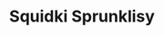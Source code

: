---
slug: squidki-sprunklisy
title: Squidki Sprunklisy
description: "Squidki Sprunklisy is an exciting online game. Play for free directly in your browser!"
icon: /images/new_mods/Sprunki Sprunklisy.png
url: https://wowtbc.net/sprunkin/sprunki-sprunklisy/index.html
previewImage: /images/new_mods/Sprunki Sprunklisy.png
type: new mods

# SEO配置
seo:
  title: "Squidki Sprunklisy - Play Free Online Game | Fun Browser Games"
  description: "Squidki Sprunklisy - Play this fun online game for free in your browser. No download required!"
  ogImage: "/images/new_mods/Sprunki Sprunklisy.png"
  keywords: "squidki-sprunklisy, online game, browser game, free game, new mods game, play online"

videoUrls:
  - https://www.youtube.com/embed/example1
  - https://www.youtube.com/embed/example2

whyPlay:
  title: "Why Play Squidki Sprunklisy?"
  items:
    - "Immersive Gameplay: Squidki Sprunklisy offers an engaging and immersive gaming experience that will keep you entertained for hours"
    - "Challenging Levels: Test your skills with increasingly difficult challenges and obstacles"
    - "Beautiful Graphics: Enjoy stunning visuals and smooth animations that bring the game world to life"
    - "Regular Updates: New content and features are added regularly to keep the game fresh and exciting"
    - "Free to Play: Experience all the fun without spending a penny"
    - "Community Features: Connect with other players, share strategies, and compete for high scores"
    - "Cross-Platform: Play on any device with a web browser, no downloads required"

features:
  title: "Key Features of Squidki Sprunklisy"
  image: "/images/new_mods/Sprunki Sprunklisy.png"
  items:
    - "Intuitive Controls: Easy to learn controls make Squidki Sprunklisy accessible for players of all skill levels"
    - "Multiple Game Modes: Enjoy various gameplay options that provide different challenges and experiences"
    - "Character Customization: Personalize your gaming experience with unique characters and items"
    - "Achievement System: Complete special tasks to earn rewards and recognition"
    - "Leaderboards: Compete with players worldwide and see who can achieve the highest scores"

characteristics:
  title: "Game Characteristics"
  image: "/images/new_mods/Sprunki Sprunklisy.png"
  items:
    - "Genre: New mods game with elements of strategy and skill"
    - "Difficulty: Suitable for both casual gamers and those seeking a challenge"
    - "Play Time: Quick sessions or extended gameplay, depending on your preference"
    - "Art Style: Vibrant and engaging visuals that enhance the gaming experience"
    - "Sound Design: Immersive audio that complements the gameplay perfectly"

info: "Squidki Sprunklisy is an exciting online game that offers players a unique and engaging gaming experience. With its intuitive controls, stunning visuals, and challenging gameplay, Squidki Sprunklisy provides hours of entertainment for players of all ages and skill levels. Whether you're looking for a quick gaming session during a break or an extended play session, Squidki Sprunklisy delivers an immersive experience that will keep you coming back for more. The game features multiple levels of increasing difficulty, ensuring that players are constantly challenged as they progress. With regular updates adding new content and features, Squidki Sprunklisy remains fresh and exciting, providing endless entertainment options for its growing community of players."

howToPlayIntro: "Welcome to Squidki Sprunklisy! This guide will walk you through the basics and help you master the game. Whether you're a beginner or looking to improve your skills, these tips and instructions will enhance your gaming experience."

howToPlaySteps:
  - title: "Getting Started"
    description: "Begin your Squidki Sprunklisy adventure by familiarizing yourself with the controls. Use your keyboard or mouse to navigate through the game interface. The tutorial will guide you through the basic mechanics and help you understand the objectives."
  - title: "Understanding the Objectives"
    description: "In Squidki Sprunklisy, your main goal is to progress through levels by completing specific objectives. Each level presents unique challenges that require different strategies and approaches."
  - title: "Mastering the Controls"
    description: "Practice using the controls to improve your precision and reaction time. Squidki Sprunklisy requires quick reflexes and strategic thinking to overcome obstacles and defeat opponents."
  - title: "Utilizing Power-ups"
    description: "Collect power-ups throughout the game to enhance your abilities and overcome difficult challenges. Each power-up offers unique advantages that can be crucial for success."
  - title: "Developing Strategies"
    description: "As you progress in Squidki Sprunklisy, develop effective strategies for different scenarios. Analyze patterns, anticipate challenges, and adapt your approach to maximize your performance."

faq:
  title: "Frequently Asked Questions about Squidki Sprunklisy"
  items:
    - question: "Is Squidki Sprunklisy free to play?"
      answer: "Yes, Squidki Sprunklisy is completely free to play directly in your web browser. No downloads or purchases are required to enjoy the full game experience."
    - question: "Can I play Squidki Sprunklisy on mobile devices?"
      answer: "Yes, Squidki Sprunklisy is optimized for both desktop and mobile play. You can enjoy the game on any device with a web browser and internet connection."
    - question: "Are there any in-game purchases?"
      answer: "While Squidki Sprunklisy is free to play, there may be optional in-game purchases available for cosmetic items or additional features that don't affect core gameplay."
    - question: "How often is Squidki Sprunklisy updated?"
      answer: "The developers regularly update Squidki Sprunklisy with new content, features, and improvements based on player feedback and game performance."
    - question: "Can I play Squidki Sprunklisy offline?"
      answer: "Currently, Squidki Sprunklisy requires an internet connection to play as it's a browser-based online game."
    - question: "Is Squidki Sprunklisy suitable for children?"
      answer: "Yes, Squidki Sprunklisy is designed to be family-friendly and suitable for players of all ages."
    - question: "How do I report bugs or issues?"
      answer: "If you encounter any problems while playing Squidki Sprunklisy, you can report them through the game's support page or contact the developers directly through their website."
    - question: "Still Have Questions?"
      answer: "If you have additional questions about Squidki Sprunklisy that aren't covered in this FAQ, please visit our support center or contact our customer service team for assistance."
---